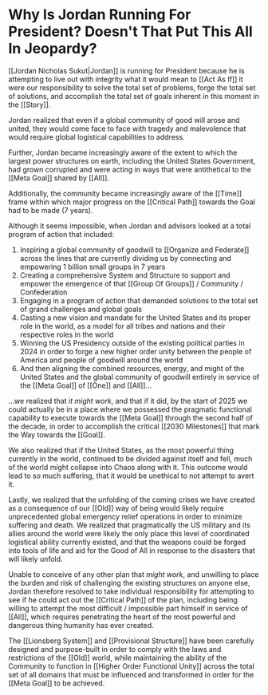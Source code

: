 # Why Is Jordan Running For President? Doesn't That Put This All In Jeopardy?
[[Jordan Nicholas Sukut|Jordan]] is running for President because he is attempting to live out with integrity what it would mean to [[Act As If]] it were our responsibility to solve the total set of problems, forge the total set of solutions, and accomplish the total set of goals inherent in this moment in the [[Story]]. 

Jordan realized that even if a global community of good will arose and united, they would come face to face with tragedy and malevolence that would require global logistical capabilities to address. 

Further, Jordan became increasingly aware of the extent to which the largest power structures on earth, including the United States Government, had grown corrupted and were acting in ways that were antithetical to the [[Meta Goal]] shared by [[All]]. 

Additionally, the community became increasingly aware of the [[Time]] frame within which major progress on the [[Critical Path]] towards the Goal had to be made (7 years). 

Although it seems impossible, when Jordan and advisors looked at a total program of action that included: 

1. Inspiring a global community of goodwill to [[Organize and Federate]] across the lines that are currently dividing us by connecting and empowering 1 billion small groups in 7 years 
2. Creating a comprehensive System and Structure to support and empower the emergence of that [[Group Of Groups]] / Community / Confederation  
3. Engaging in a program of action that demanded solutions to the total set of grand challenges and global goals  
4. Casting a new vision and mandate for the United States and its proper role in the world, as a model for all tribes and nations and their respective roles in the world  
5. Winning the US Presidency outside of the existing political parties in 2024 in order to forge a new higher order unity between the people of America and people of goodwill around the world 
6. And then aligning the combined resources, energy, and might of the United States and the global community of goodwill entirely in service of the [[Meta Goal]] of [[One]] and [[All]]...

...we realized that _it might work_, and that if it did, by the start of 2025 we could actually be in a place where we possessed the pragmatic functional capability to execute towards the [[Meta Goal]] through the second half of the decade, in order to accomplish the critical [[2030 Milestones]] that mark the Way towards the [[Goal]]. 

We also realized that if the United States, as the most powerful thing currently in the world, continued to be divided against itself and fell, much of the world might collapse into Chaos along with it. This outcome would lead to so much suffering, that it would be unethical to not attempt to avert it.  

Lastly, we realized that the unfolding of the coming crises we have created as a consequence of our [[Old]] way of being would likely require unprecedented global emergency relief operations in order to minimize suffering and death. We realized that pragmatically the US military and its allies around the world were likely the only place this level of coordinated logistical ability currently existed, and that the weapons could be forged into tools of life and aid for the Good of All in response to the disasters that will likely unfold. 

Unable to conceive of any other plan that _might work_, and unwilling to place the burden and risk of challenging the existing structures on anyone else, Jordan therefore resolved to take individual responsibility for attempting to see if he could act out the [[Critical Path]] of the plan, including being willing to attempt the most difficult / impossible part himself in service of [[All]], which requires penetrating the heart of the most powerful and dangerous thing humanity has ever created. 

The [[Lionsberg System]] and [[Provisional Structure]] have been carefully designed and purpose-built in order to comply with the laws and restrictions of the [[Old]] world, while maintaining the ability of the Community to function in [[Higher Order Functional Unity]] across the total set of all domains that must be influenced and transformed in order for the [[Meta Goal]] to be achieved. 



